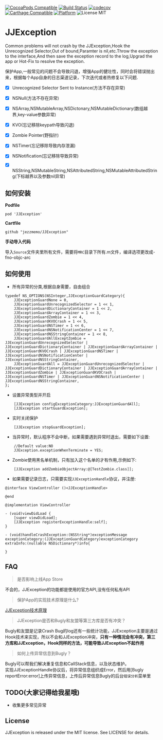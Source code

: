 [![CocoaPods Compatible](https://img.shields.io/cocoapods/v/JJException.svg)](https://img.shields.io/cocoapods/v/JJException.svg)
[![Build Status](https://travis-ci.org/jezzmemo/JJException.svg?branch=master)](https://travis-ci.org/jezzmemo/JJException.svg?branch=master)
[![codecov](https://codecov.io/gh/jezzmemo/JJException/branch/master/graph/badge.svg)](https://codecov.io/gh/jezzmemo/JJException)
[![Carthage Compatible](https://img.shields.io/badge/Carthage-compatible-4BC51D.svg?style=flat)](https://github.com/Carthage/Carthage)
[![Platform](https://img.shields.io/cocoapods/p/JJException.svg?style=flat)](http://cocoadocs.org/docsets/JJException)
![License MIT](https://img.shields.io/github/license/mashape/apistatus.svg?maxAge=2592000)

# JJException

Common problems will not crash by the JJException,Hook the Unrecognized Selector,Out of bound,Paramter is nil,etc.Throw the exception to the interface,And then save the exception record to the log,Upgrad the app or Hot-Fix to resolve the exception.


保护App,一般常见的问题不会导致闪退，增强App的健壮性，同时会将错误抛出来，根据每个App自身的日志渠道记录，下次迭代或者热修复以下问题.

- [x] Unrecognized Selector Sent to Instance(方法不存在异常)

- [x] NSNull(方法不存在异常)

- [x] NSArray,NSMutableArray,NSDictonary,NSMutableDictionary(数组越界,key-value参数异常)

- [x] KVO(忘记移除keypath导致闪退)

- [x] Zombie Pointer(野指针)

- [x] NSTimer(忘记移除导致内存泄漏)

- [x] NSNotification(忘记移除导致异常)

- [x] NSString,NSMutableString,NSAttributedString,NSMutableAttributedString(下标越界以及参数nil异常)

## 如何安装

__Podfile__

```
pod 'JJException'
```

__Cartfile__

```
github "jezzmemo/JJException"
```

__手动导入代码__

导入`Source`文件夹里所有文件，需要将`MRC`目录下所有.m文件，编译选项更改成-fno-objc-arc

## 如何使用

* 所有异常的分类,根据自身需要，自由组合
```objc
typedef NS_OPTIONS(NSInteger,JJExceptionGuardCategory){
    JJExceptionGuardNone = 0,
    JJExceptionGuardUnrecognizedSelector = 1 << 1,
    JJExceptionGuardDictionaryContainer = 1 << 2,
    JJExceptionGuardArrayContainer = 1 << 3,
    JJExceptionGuardZombie = 1 << 4,
    JJExceptionGuardKVOCrash = 1 << 5,
    JJExceptionGuardNSTimer = 1 << 6,
    JJExceptionGuardNSNotificationCenter = 1 << 7,
    JJExceptionGuardNSStringContainer = 1 << 8,
    JJExceptionGuardAllExceptZombie = JJExceptionGuardUnrecognizedSelector | JJExceptionGuardDictionaryContainer | JJExceptionGuardArrayContainer | JJExceptionGuardKVOCrash | JJExceptionGuardNSTimer | JJExceptionGuardNSNotificationCenter | JJExceptionGuardNSStringContainer,
    JJExceptionGuardAll = JJExceptionGuardUnrecognizedSelector | JJExceptionGuardDictionaryContainer | JJExceptionGuardArrayContainer | JJExceptionGuardZombie | JJExceptionGuardKVOCrash | JJExceptionGuardNSTimer | JJExceptionGuardNSNotificationCenter | JJExceptionGuardNSStringContainer,
};
```

* 设置异常类型并开启
```objc
    [JJException configExceptionCategory:JJExceptionGuardAll];
    [JJException startGuardException];
```

* 实时关闭保护
```objc
    [JJException stopGuardException];
```

* 当异常时，默认程序不会中断，如果需要遇到异常时退出，需要如下设置:
```objc
    //Default value:NO
    JJException.exceptionWhenTerminate = YES;
```

* Zombie使用黑名单机制，只有加入这个名单的才有作用,示例如下:
```objc
    [JJException addZombieObjectArray:@[TestZombie.class]];
```

* 如果需要记录日志，只需要实现`JJExceptionHandle`协议，并注册:
```objc
@interface ViewController ()<JJExceptionHandle>

@end

@implementation ViewController

- (void)viewDidLoad {
    [super viewDidLoad];
    [JJException registerExceptionHandle:self];
}

- (void)handleCrashException:(NSString*)exceptionMessage exceptionCategory:(JJExceptionGuardCategory)exceptionCategory extraInfo:(nullable NSDictionary*)info{

}
```

## FAQ

> 是否影响上线App Store

不会的，JJException的功能都是使用的官方API,没有任何私有API

> 保护App的实现技术原理是什么?

[JJException技术原理](https://github.com/jezzmemo/JJException/blob/master/JJExceptionPrinciple.md)

> JJException是否和Bugly和友盟等第三方库是否有冲突？

Bugly和友盟是记录Crash Bug的log还有一些统计功能，JJException主要是通过Hook技术来实现，所以不会和JJException冲突，__只有一种情况会有冲突，第三方库和JJException，Hook同样的方法，可能导致JJException不起作用__

> 如何上传异常信息到Bugly？

Bugly可以帮我们解决重复信息和CallStack信息，以及状态维护。  
实现JJExceptionHandle协议后，将异常信息组织成Error，然后用[Bugly reportError:error]上传异常信息，上传后异常信息Bugly的后台`错误分析`菜单里


## TODO(大家记得给我星哦)
* 收集更多常见异常

## License
JJException is released under the MIT license. See LICENSE for details.
